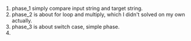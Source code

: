 1. phase_1 simply compare input string and target string.
2. phase_2 is about for loop and multiply, which I didn't solved on my own actually.
3. phase_3 is about switch case, simple phase.
4. 

